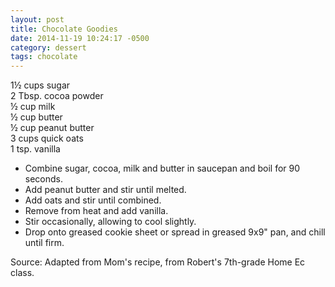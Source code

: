 ```yaml
---
layout: post
title: Chocolate Goodies
date: 2014-11-19 10:24:17 -0500
category: dessert
tags: chocolate
---
```

1½ cups sugar  
2 Tbsp. cocoa powder  
½ cup milk  
½ cup butter  
½ cup peanut butter  
3 cups quick oats  
1 tsp. vanilla  
<ul>
 	<li>Combine sugar, cocoa, milk and butter in saucepan and boil for 90 seconds.</li>
 	<li>Add peanut butter and stir until melted.</li>
 	<li>Add oats and stir until combined.</li>
 	<li>Remove from heat and add vanilla.</li>
 	<li>Stir occasionally, allowing to cool slightly.</li>
 	<li>Drop onto greased cookie sheet or spread in greased 9x9" pan, and chill until firm.</li>
</ul>
Source: Adapted from Mom's recipe, from Robert's 7th-grade Home Ec class.  
